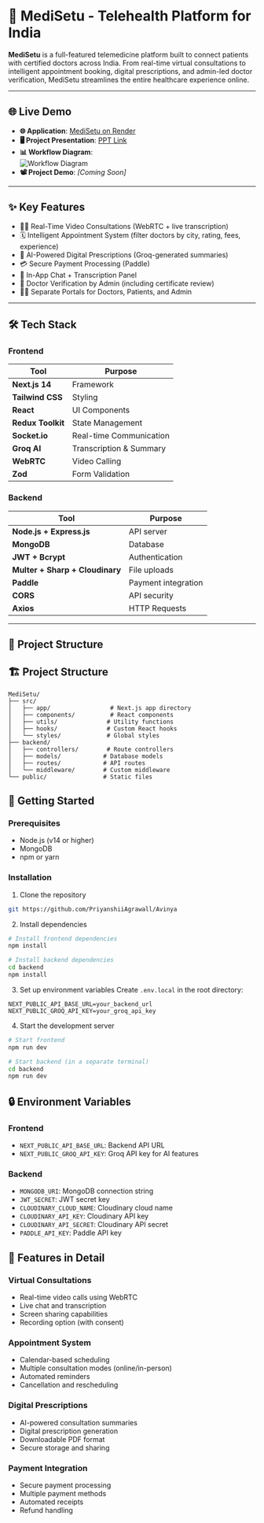 # 🏥 MediSetu - Telehealth Platform for India

**MediSetu** is a full-featured telemedicine platform built to connect patients with certified doctors across India. From real-time virtual consultations to intelligent appointment booking, digital prescriptions, and admin-led doctor verification, MediSetu streamlines the entire healthcare experience online.

---

## 🌐 Live Demo

- **🌐 Application**: [MediSetu on Render](https://medisetuapp.onrender.com/)
- **🖥️ Project Presentation**: [PPT Link](https://drive.google.com/drive/u/3/folders/1wSKzjTc2U-w-hPHBsub9xZOj5yg9RQn1)
- **📊 Workflow Diagram**:  
  ![Workflow Diagram](https://res.cloudinary.com/dop7kjln7/image/upload/v1747006073/ffk3em1bq0qiha0khsee.png)
- **📽️ Project Demo**: *[Coming Soon]*

---

## ✨ Key Features

- 🧑‍⚕️ Real-Time Video Consultations (WebRTC + live transcription)
- 🗓️ Intelligent Appointment System (filter doctors by city, rating, fees, experience)
- 🧠 AI-Powered Digital Prescriptions (Groq-generated summaries)
- 💳 Secure Payment Processing (Paddle)
- 💬 In-App Chat + Transcription Panel
- 🛂 Doctor Verification by Admin (including certificate review)
- 🧍‍♂️ Separate Portals for Doctors, Patients, and Admin

---

## 🛠️ Tech Stack

### Frontend

| Tool | Purpose |
|------|---------|
| **Next.js 14** | Framework |
| **Tailwind CSS** | Styling |
| **React** | UI Components |
| **Redux Toolkit** | State Management |
| **Socket.io** | Real-time Communication |
| **Groq AI** | Transcription & Summary |
| **WebRTC** | Video Calling |
| **Zod** | Form Validation |

### Backend

| Tool | Purpose |
|------|---------|
| **Node.js + Express.js** | API server |
| **MongoDB** | Database |
| **JWT + Bcrypt** | Authentication |
| **Multer + Sharp + Cloudinary** | File uploads |
| **Paddle** | Payment integration |
| **CORS** | API security |
| **Axios** | HTTP Requests |

---

## 📁 Project Structure



## 🏗️ Project Structure

```
MediSetu/
├── src/
│   ├── app/                 # Next.js app directory
│   ├── components/          # React components
│   ├── utils/              # Utility functions
│   ├── hooks/              # Custom React hooks
│   └── styles/             # Global styles
├── backend/
│   ├── controllers/        # Route controllers
│   ├── models/            # Database models
│   ├── routes/            # API routes
│   └── middleware/        # Custom middleware
└── public/                # Static files
```

## 🚀 Getting Started

### Prerequisites
- Node.js (v14 or higher)
- MongoDB
- npm or yarn

### Installation

1. Clone the repository
```bash
git https://github.com/PriyanshiiAgrawall/Avinya

```

2. Install dependencies
```bash
# Install frontend dependencies
npm install

# Install backend dependencies
cd backend
npm install
```

3. Set up environment variables
Create `.env.local` in the root directory:
```
NEXT_PUBLIC_API_BASE_URL=your_backend_url
NEXT_PUBLIC_GROQ_API_KEY=your_groq_api_key
```

4. Start the development server
```bash
# Start frontend
npm run dev

# Start backend (in a separate terminal)
cd backend
npm run dev
```

## 🔒 Environment Variables

### Frontend
- `NEXT_PUBLIC_API_BASE_URL`: Backend API URL
- `NEXT_PUBLIC_GROQ_API_KEY`: Groq API key for AI features

### Backend
- `MONGODB_URI`: MongoDB connection string
- `JWT_SECRET`: JWT secret key
- `CLOUDINARY_CLOUD_NAME`: Cloudinary cloud name
- `CLOUDINARY_API_KEY`: Cloudinary API key
- `CLOUDINARY_API_SECRET`: Cloudinary API secret
- `PADDLE_API_KEY`: Paddle API key

## 📱 Features in Detail

### Virtual Consultations
- Real-time video calls using WebRTC
- Live chat and transcription
- Screen sharing capabilities
- Recording option (with consent)

### Appointment System
- Calendar-based scheduling
- Multiple consultation modes (online/in-person)
- Automated reminders
- Cancellation and rescheduling

### Digital Prescriptions
- AI-powered consultation summaries
- Digital prescription generation
- Downloadable PDF format
- Secure storage and sharing

### Payment Integration
- Secure payment processing
- Multiple payment methods
- Automated receipts
- Refund handling